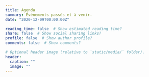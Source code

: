 ```yaml
---
title: Agenda
summary: Événements passés et à venir.
date: "2020-12-09T00:00:00Z"

reading_time: false  # Show estimated reading time?
share: false  # Show social sharing links?
profile: false  # Show author profile?
comments: false  # Show comments?

# Optional header image (relative to `static/media/` folder).
header:
  caption: ""
  image: ""
---
```


<style>
  table {
    display: table;
    margin-bottom: 0;
  }
  #calendar {
    font-size: 0.7em;
  }
</style>

<div id="calendar-loading" style="display:none;"></div>
<div id="calendar"></div>

<link rel="stylesheet" href="https://cdn.jsdelivr.net/npm/fullcalendar@5.4.0/main.min.css" integrity="sha256-uq9PNlMzB+1h01Ij9cx7zeE2OR2pLAfRw3uUUOOPKdA=" crossorigin="anonymous">
<script src="https://cdn.jsdelivr.net/npm/fullcalendar@5.4.0/main.min.js" integrity="sha256-oenhI3DRqaPoTMAVBBzQUjOKPEdbdFFtTCNIosGwro0=" crossorigin="anonymous"></script>
<script src="https://cdn.jsdelivr.net/npm/fullcalendar@5.4.0/locales-all.min.js" integrity="sha256-o+Kyw2gfzvG9f4D8cJQ6Ffkt6ZroHCNbjGUHH9qwnxE=" crossorigin="anonymous"></script>

<script type="text/javascript">
  document.addEventListener('DOMContentLoaded', function() {
    var calendarEl = document.getElementById('calendar');
    var calendar = new FullCalendar.Calendar(calendarEl, {
      locale: 'fr',
      timeZone: 'Europe/Paris',
      nowIndicator: true,
      editable: false,
      navLinks: true,
      eventLimit: true,
      weekNumbers: true,
      fixedWeekCount: false,
      slotMinTime: '07:00:00',
      slotMaxTime: '21:00:00',
      businessHours: {
        daysOfWeek: [ 1, 2, 3, 4, 5 ], // lundi - vendredi
        startTime: '08:00',
        endTime: '20:00'
      },
      // tooltip : nécessite Bootstrap (+ Popper)
      //eventDidMount: function(info) {
      //  $(info.el).tooltip({
      //    title: info.event.extendedProps.description,
      //    placement: "top",
      //    trigger: "hover",
      //    container: "body"
      //  });
      //},
      events: [
        {
          "id": "1",
          "title": "Écriture scientifique et veille bibliographique",
          "allDay": false,
          "start": "2020-10-09T15:30:00",
          "end": "2020-10-09T17:00:00",
          "url": "",
          "extendedProps": {
              "category": "Discussion"
            },
          "description": "LaTeX, Markdown, RSS"
        },
        {
          "id": "2",
          "title": "Traitement d'image",
          "allDay": false,
          "start": "2020-10-20T15:30:00",
          "end": "2020-10-20T17:00:00",
          "url": "",
          "extendedProps": {
              "category": "Discussion"
            },
          "description": "ImageJ, Gimp..."
        },
        {
          "id": "3",
          "title": "Introduction à QGIS",
          "allDay": "false",
          "start": "2020-11-12T14:00:00",
          "end": "2020-11-12T17:00:00",
          "url": "",
          "extendedProps": {
              "category": "Atelier"
            },
          "description": "SIG, QGIS"
        },
        {
          "id": "4",
          "title": "Introduction à R",
          "allDay": "false",
          "start": "2021-02-05T14:00:00",
          "end": "2021-02-05T17:00:00",
          "url": "",
          "extendedProps": {
              "category": "Atelier"
            },
          "description": "R"
        }
      ],
      initialView: 'listYear',
      headerToolbar: {
        start: 'prevYear,prev,next,nextYear today',
        center: 'title',
        end: 'listYear,dayGridMonth,timeGridWeek'
      },
      loading: function(bool) {
        if (bool) $('#calendar-loading').show();
        else $('#calendar-loading').hide();
      },
    });
    calendar.render();
  });
</script>

